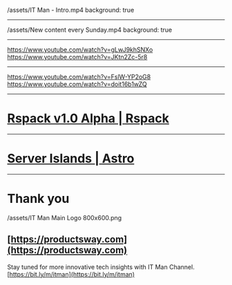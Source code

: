 /assets/IT Man - Intro.mp4
background: true

---

/assets/New content every Sunday.mp4
background: true

---

https://www.youtube.com/watch?v=gLwJ9khSNXo
https://www.youtube.com/watch?v=JKtn2Zc-5r8

---

https://www.youtube.com/watch?v=FslW-YP2oG8
https://www.youtube.com/watch?v=doit16b1wZQ

---

# [Rspack v1.0 Alpha | Rspack](https://www.rspack.dev/blog/announcing-1-0-alpha)

---

# [Server Islands | Astro](https://astro.build/blog/future-of-astro-server-islands/)

---

# Thank you

/assets/IT Man Main Logo 800x600.png

## [https://productsway.com](https://productsway.com)

Stay tuned for more innovative tech insights with IT Man Channel.
[https://bit.ly/m/itman](https://bit.ly/m/itman)
